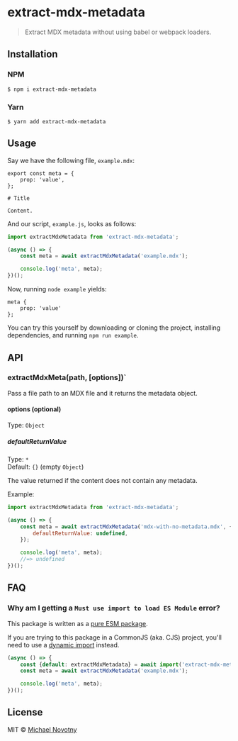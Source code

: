 # extract-mdx-metadata

> Extract MDX metadata without using babel or webpack loaders.

## Installation

### NPM

```
$ npm i extract-mdx-metadata
```

### Yarn

```
$ yarn add extract-mdx-metadata
```

## Usage

Say we have the following file, `example.mdx`:

```
export const meta = {
    prop: 'value',
};

# Title

Content.
```

And our script, `example.js`, looks as follows:

```js
import extractMdxMetadata from 'extract-mdx-metadata';

(async () => {
    const meta = await extractMdxMetadata('example.mdx');

    console.log('meta', meta);
})();
```

Now, running `node example` yields:

```
meta {
    prop: 'value'
};
```

You can try this yourself by downloading or cloning the project, installing dependencies, and running `npm run example`.

## API

### extractMdxMeta(path, [options])`

Pass a file path to an MDX file and it returns the metadata object.

#### options (optional)

Type: `Object`

##### defaultReturnValue

Type: `*`\
Default: `{}` (empty `Object`)

The value returned if the content does not contain any metadata.

Example:

```js
import extractMdxMetadata from 'extract-mdx-metadata';

(async () => {
    const meta = await extractMdxMetadata('mdx-with-no-metadata.mdx', {
        defaultReturnValue: undefined,
    });

    console.log('meta', meta);
    //=> undefined
})();
```

## FAQ

### Why am I getting a `Must use import to load ES Module` error?

This package is written as a [pure ESM package](https://gist.github.com/sindresorhus/a39789f98801d908bbc7ff3ecc99d99c).

If you are trying to this package in a CommonJS (aka. CJS) project, you'll need to use a [dynamic import](https://developer.mozilla.org/en-US/docs/Web/JavaScript/Reference/Statements/import#dynamic_imports) instead.

```js
(async () => {
    const {default: extractMdxMetadata} = await import('extract-mdx-metadata');
    const meta = await extractMdxMetadata('example.mdx');

    console.log('meta', meta);
})();
```

## License

MIT © [Michael Novotny](https://manovotny.com)
